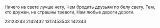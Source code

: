 Ничего на свете лучше нету,
Чем бродить друзьям по белу свету.
Тем, кто дружен, не страшны тревоги,
Нам любые дороги дороги.

23123243
2142432
1312453543
142343



